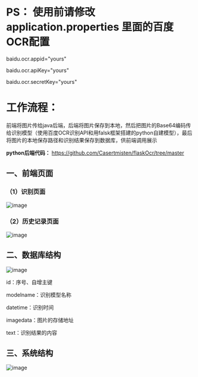 # PS： 使用前请修改application.properties 里面的百度OCR配置

baidu.ocr.appid="yours"

baidu.ocr.apiKey="yours"

baidu.ocr.secretKey="yours"


# 工作流程： 
前端将图片传给java后端，后端将图片保存到本地，然后把图片的Base64编码传给识别模型（使用百度OCR识别API和用falsk框架搭建的python自建模型），最后将图片的本地保存路径和识别结果保存到数据库，供前端调用展示

**python后端代码：** https://github.com/Casertmisten/flaskOcr/tree/master


## 一、前端页面

### （1）识别页面

![image](https://github.com/user-attachments/assets/2f0dda74-e72a-4e1c-b403-f3066fc5f7a6)
### （2）历史记录页面

![image](https://github.com/user-attachments/assets/b2da063a-05a5-43f2-8a53-1371bbe842df)

## 二、数据库结构

![image](https://github.com/user-attachments/assets/7ffe2bad-5555-4181-aee6-54e644a52e05)

id：序号、自增主键

modelname：识别模型名称

datetime：识别时间

imagedata：图片的存储地址

text：识别结果的内容

## 三、系统结构

![image](https://github.com/user-attachments/assets/3e20a332-d5cd-4983-ae1f-1c1a9251a7d8)




